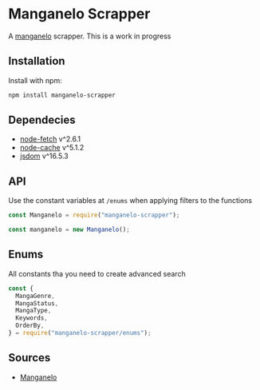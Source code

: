 # Manganelo Scrapper

A [manganelo](https://www.manganelo.com/) scrapper.
This is a work in progress

## Installation

Install with npm:

```bash
npm install manganelo-scrapper
```

## Dependecies

- [node-fetch](https://www.npmjs.com/package/node-fetch) v^2.6.1
- [node-cache](https://www.npmjs.com/package/node-cache) v^5.1.2
- [jsdom](https://www.npmjs.com/package/jsdom) v^16.5.3

## API

Use the constant variables at `/enums` when applying filters to the functions

```js
const Manganelo = require("manganelo-scrapper");

const manganelo = new Manganelo();
```

## Enums

All constants tha you need to create advanced search

```js
const {
  MangaGenre,
  MangaStatus,
  MangaType,
  Keywords,
  OrderBy,
} = require("manganelo-scrapper/enums");
```

## Sources

- [Manganelo](https://www.manganelo.com/)
